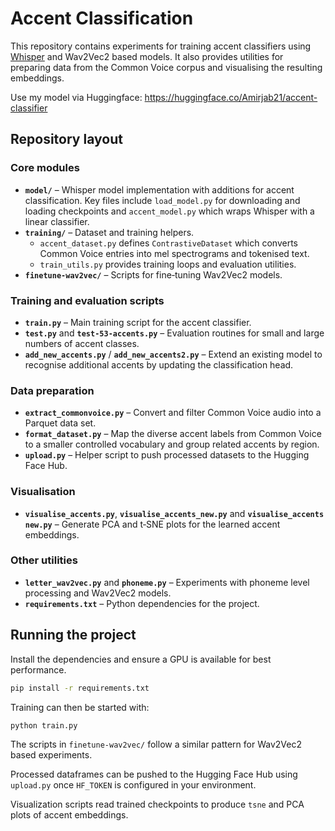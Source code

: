 # Accent Classification

This repository contains experiments for training accent classifiers using
[Whisper](https://github.com/openai/whisper) and Wav2Vec2 based models.
It also provides utilities for preparing data from the Common Voice corpus and
visualising the resulting embeddings.

Use my model via Huggingface:
https://huggingface.co/Amirjab21/accent-classifier

## Repository layout

### Core modules

- **`model/`** – Whisper model implementation with additions for accent
  classification.  Key files include `load_model.py` for downloading and loading
  checkpoints and `accent_model.py` which wraps Whisper with a linear classifier.
- **`training/`** – Dataset and training helpers.
  - `accent_dataset.py` defines `ContrastiveDataset` which converts Common Voice
    entries into mel spectrograms and tokenised text.
  - `train_utils.py` provides training loops and evaluation utilities.
- **`finetune-wav2vec/`** – Scripts for fine‑tuning Wav2Vec2 models.

### Training and evaluation scripts

- **`train.py`** – Main training script for the accent classifier.
- **`test.py`** and **`test-53-accents.py`** – Evaluation routines for small and
  large numbers of accent classes.
- **`add_new_accents.py`** / **`add_new_accents2.py`** – Extend an existing model
  to recognise additional accents by updating the classification head.

### Data preparation

- **`extract_commonvoice.py`** – Convert and filter Common Voice audio into a
  Parquet data set.
- **`format_dataset.py`** – Map the diverse accent labels from Common Voice to a
  smaller controlled vocabulary and group related accents by region.
- **`upload.py`** – Helper script to push processed datasets to the Hugging Face
  Hub.

### Visualisation

- **`visualise_accents.py`**, **`visualise_accents_new.py`** and
  **`visualise_accents new.py`** – Generate PCA and t‑SNE plots for the learned
  accent embeddings.

### Other utilities

- **`letter_wav2vec.py`** and **`phoneme.py`** – Experiments with phoneme level
  processing and Wav2Vec2 models.
- **`requirements.txt`** – Python dependencies for the project.

## Running the project

Install the dependencies and ensure a GPU is available for best performance.

```bash
pip install -r requirements.txt
```

Training can then be started with:

```bash
python train.py
```

The scripts in `finetune-wav2vec/` follow a similar pattern for Wav2Vec2 based
experiments.

Processed dataframes can be pushed to the Hugging Face Hub using `upload.py` once
`HF_TOKEN` is configured in your environment.

Visualization scripts read trained checkpoints to produce `tsne` and PCA plots of
accent embeddings.

